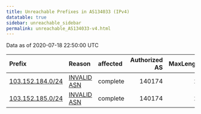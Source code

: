 ```yaml
---
title: Unreachable Prefixes in AS134033 (IPv4)
datatable: true
sidebar: unreachable_sidebar
permalink: unreachable_AS134033-v4.html
---
```


Data as of 2020-07-18 22:50:00 UTC


<div class="datatable-begin"></div>

| Prefix                                                     | Reason                                                                                                   | affected   |   Authorized AS |   MaxLength | Anchor                                       |   unreachable /24s |
|:-----------------------------------------------------------|:---------------------------------------------------------------------------------------------------------|:-----------|----------------:|------------:|:---------------------------------------------|-------------------:|
| [103.152.184.0/24](https://stat.ripe.net/103.152.184.0/24) | [INVALID ASN](https://rpki-validator.ripe.net/announcement-preview?asn=AS134033&prefix=103.152.184.0/24) | complete   |          140174 |          24 | [APNIC](unreachable_APNIC_RPKI_Root-v4.html) |                  1 |
| [103.152.185.0/24](https://stat.ripe.net/103.152.185.0/24) | [INVALID ASN](https://rpki-validator.ripe.net/announcement-preview?asn=AS134033&prefix=103.152.185.0/24) | complete   |          140174 |          24 | [APNIC](unreachable_APNIC_RPKI_Root-v4.html) |                  1 |

<div class="datatable-end"></div>